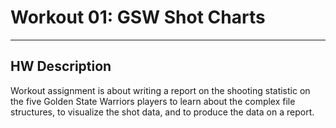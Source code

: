 # Workout 01: GSW Shot Charts
---

## HW Description

Workout assignment is about writing a report on the shooting statistic on the five Golden State Warriors players to learn about the complex file structures, to visualize the shot data, and to produce the data on a report.
